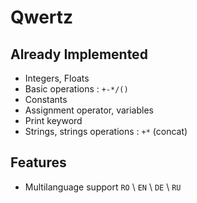 # Qwertz

## Already Implemented
* Integers, Floats 
* Basic operations : `+-*/()`
* Constants 
* Assignment operator, variables
* Print keyword 
* Strings, strings operations : `+*` (concat)


## Features
* Multilanguage support `RO` \ `EN` \ `DE` \ `RU`
